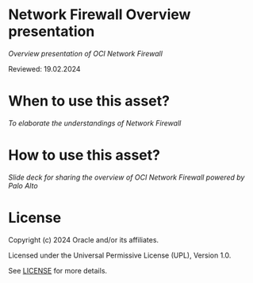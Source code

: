 # Network Firewall Overview presentation
 
*Overview presentation of OCI Network Firewall*
 
Reviewed: 19.02.2024

# When to use this asset?
 
*To elaborate the understandings of Network Firewall*
 
# How to use this asset?
 
*Slide deck for sharing the overview of OCI Network Firewall powered by Palo Alto*
 
# License

Copyright (c) 2024 Oracle and/or its affiliates.

Licensed under the Universal Permissive License (UPL), Version 1.0.

See [LICENSE](https://github.com/oracle-devrel/technology-engineering/blob/main/LICENSE) for more details.
